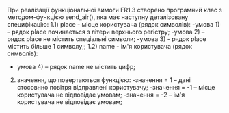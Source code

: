 При реалізації функціональної вимоги FR1.3 створено програмний клас з методом-функцією send_air(), яка має наступну деталізовану специфікацію:
1.1) place - місце користувача (рядок символів):
-умова 1) – рядок place починається з літери верхнього регістру;
-умова 2) – рядок place не містить спеціальні символи;
-умова 3) - рядок place містить більше 1 символу;;
1.2) name - ім'я користувача (рядок символів):
- умова 4) – рядок name не містить цифр;
 2) значення, що повертаються функцією:
-значення = 1 – дані стосовнно повітря відправлені користувачу;
-значення = -1 – місце користувача не відповідає умовам;
-значення = -2 – ім'я користувача не відповідає умовам;
